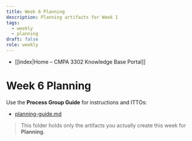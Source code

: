 ```yaml
---
title: Week 6 Planning
description: Planning artifacts for Week 1
tags:
  - weekly
  - planning
draft: false
role: weekly
---
```

- [[index|Home – CMPA 3302 Knowledge Base Portal]]
# Week 6 Planning

Use the **Process Group Guide** for instructions and ITTOs:
- [planning-guide.md](../../development-approach-life-cycle/governance/planning-guide.md)

> This folder holds only the artifacts you actually create this week for **Planning**.
